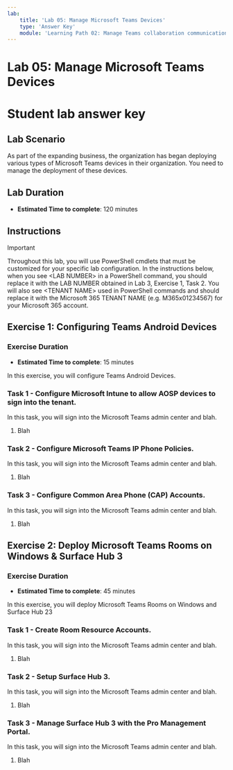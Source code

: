 ```yaml
---
lab:
    title: 'Lab 05: Manage Microsoft Teams Devices'
    type: 'Answer Key'
    module: 'Learning Path 02: Manage Teams collaboration communications systems'
---
```


# Lab 05: Manage Microsoft Teams Devices
# Student lab answer key

## Lab Scenario

As part of the expanding business, the organization has began deploying various types of Microsoft Teams devices in their organization. You need to manage the deployment of these devices.

## Lab Duration

  - **Estimated Time to complete**: 120 minutes

## Instructions

> [!IMPORTANT]
> Throughout this lab, you will use PowerShell cmdlets that must be customized for your specific lab configuration. In the instructions below, when you see &lt;LAB NUMBER&gt; in a PowerShell command, you should replace it with the LAB NUMBER obtained in Lab 3, Exercise 1, Task 2.
> You will also see &lt;TENANT NAME&GT; used in PowerShell commands and should replace it with the Microsoft 365 TENANT NAME (e.g. M365x01234567) for your Microsoft 365 account.

## Exercise 1: Configuring Teams Android Devices

### Exercise Duration

  - **Estimated Time to complete**: 15 minutes

In this exercise, you will configure Teams Android Devices.

### Task 1 - Configure Microsoft Intune to allow AOSP devices to sign into the tenant.

In this task, you will sign into the Microsoft Teams admin center and blah.

1. Blah

### Task 2 - Configure Microsoft Teams IP Phone Policies.

In this task, you will sign into the Microsoft Teams admin center and blah.

1. Blah

### Task 3 - Configure Common Area Phone (CAP) Accounts.

In this task, you will sign into the Microsoft Teams admin center and blah.

1. Blah

## Exercise 2: Deploy Microsoft Teams Rooms on Windows & Surface Hub 3

### Exercise Duration

  - **Estimated Time to complete**: 45 minutes

In this exercise, you will deploy Microsoft Teams Rooms on Windows and Surface Hub 23

### Task 1 - Create Room Resource Accounts.

In this task, you will sign into the Microsoft Teams admin center and blah.

1. Blah

### Task 2 - Setup Surface Hub 3.

In this task, you will sign into the Microsoft Teams admin center and blah.

1. Blah

### Task 3 - Manage Surface Hub 3 with the Pro Management Portal.

In this task, you will sign into the Microsoft Teams admin center and blah.

1. Blah